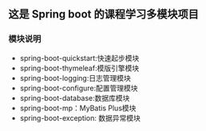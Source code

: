 ## 这是 Spring boot 的课程学习多模块项目
### 模块说明
- spring-boot-quickstart:快速起步模块
- spring-boot-thymeleaf:模版引擎模块
- spring-boot-logging:日志管理模块
- spring-boot-configure:配置管理模块
- spring-boot-database:数据库模块
- spring-boot-mp：MyBatis Plus模块
- spring-boot-exception: 数据异常模块